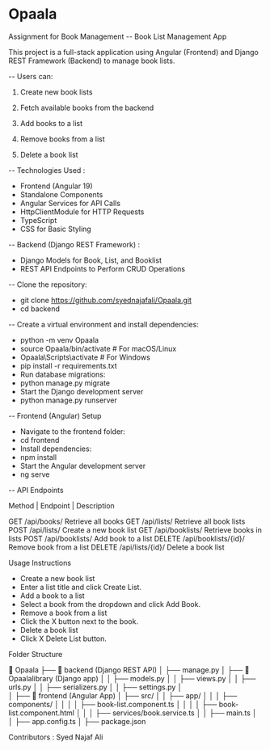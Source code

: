 # Opaala
Assignment for Book Management
-- Book List Management App

This project is a full-stack application using Angular (Frontend) and Django REST Framework (Backend) to manage book lists.

-- Users can:
1) Create new book lists

2) Fetch available books from the backend

3) Add books to a list

4) Remove books from a list

5) Delete a book list

-- Technologies Used :

-   Frontend (Angular 19)
-   Standalone Components
-   Angular Services for API Calls
-   HttpClientModule for HTTP Requests
-   TypeScript
-   CSS for Basic Styling

-- Backend (Django REST Framework) : 

-   Django Models for Book, List, and Booklist
-   REST API Endpoints to Perform CRUD Operations



-- Clone the repository:

-   git clone <https://github.com/syednajafali/Opaala.git>
-   cd backend

-- Create a virtual environment and install dependencies:

-   python -m venv Opaala
-   source Opaala/bin/activate  # For macOS/Linux
-   Opaala\Scripts\activate  # For Windows
-   pip install -r requirements.txt
-   Run database migrations:
-   python manage.py migrate
-   Start the Django development server
-   python manage.py runserver

-- Frontend (Angular) Setup

-   Navigate to the frontend folder:
-   cd frontend
-   Install dependencies:
-   npm install
-   Start the Angular development server
-   ng serve

-- API Endpoints

Method     |     Endpoint     |      Description

GET             /api/books/         Retrieve all books
GET             /api/lists/         Retrieve all book lists
POST            /api/lists/         Create a new book list
GET             /api/booklists/     Retrieve books in lists
POST           /api/booklists/      Add book to a list
DELETE         /api/booklists/{id}/  Remove book from a list
DELETE          /api/lists/{id}/      Delete a book list



Usage Instructions

-   Create a new book list
-   Enter a list title and click Create List.
-   Add a book to a list
-   Select a book from the dropdown and click Add Book.
-   Remove a book from a list
-   Click the X button next to the book.
-   Delete a book list
-   Click X Delete List button.

Folder Structure

📂 Opaala
 ├── 📂 backend  (Django REST API)
 │    ├── manage.py
 │    ├── 📂 Opaalalibrary (Django app)
 │    │    ├── models.py
 │    │    ├── views.py
 │    │    ├── urls.py
 │    │    ├── serializers.py
 │    │    ├── settings.py
 │    
 │
 ├── 📂 frontend  (Angular App)
 │    ├── src/
 │    │    ├── app/
 │    │    │    ├── components/
 │    │    │    │    ├── book-list.component.ts
 │    │    │    │    ├── book-list.component.html
 │    │    │    ├── services/book.service.ts
 │    │    ├── main.ts
 │    │    ├── app.config.ts
 │    ├── package.json



Contributors :  Syed Najaf Ali


